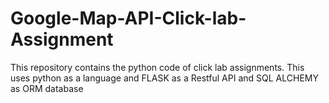 # Google-Map-API-Click-lab-Assignment
This repository contains the python code of click lab assignments. This uses python as a language and FLASK as a Restful API and SQL ALCHEMY as  ORM database
